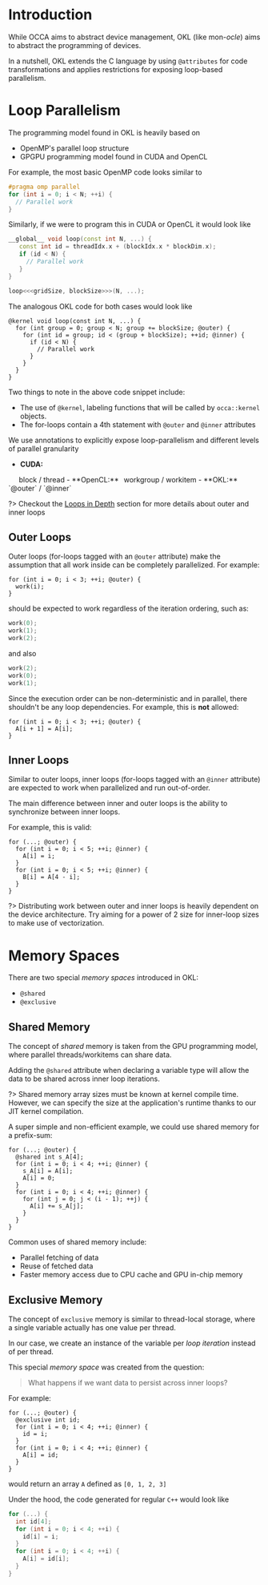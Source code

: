 # Introduction

While OCCA aims to abstract device management, OKL (like mon-*ocle*) aims to abstract the programming of devices.

In a nutshell, OKL extends the C language by using `@attributes` for code transformations and applies restrictions for exposing loop-based parallelism.

# Loop Parallelism

The programming model found in OKL is heavily based on

- OpenMP's parallel loop structure
- GPGPU programming model found in CUDA and OpenCL

For example, the most basic OpenMP code looks similar to

```cpp
#pragma omp parallel
for (int i = 0; i < N; ++i) {
  // Parallel work
}
```

Similarly, if we were to program this in CUDA or OpenCL it would look like

```cpp
__global__ void loop(const int N, ...) {
   const int id = threadIdx.x + (blockIdx.x * blockDim.x);
   if (id < N) {
     // Parallel work
   }
}

loop<<<gridSize, blockSize>>>(N, ...);
```

The analogous OKL code for both cases would look like

```okl
@kernel void loop(const int N, ...) {
  for (int group = 0; group < N; group += blockSize; @outer) {
    for (int id = group; id < (group + blockSize); ++id; @inner) {
      if (id < N) {
        // Parallel work
      }
    }
  }
}
```

Two things to note in the above code snippet include:

- The use of `@kernel`, labeling functions that will be called by `occa::kernel` objects.
- The for-loops contain a 4th statement with `@outer` and `@inner` attributes

We use annotations to explicitly expose loop-parallelism and different levels of parallel granularity

- **CUDA:**
<div style="width: 17px; display: inline-block"></div>
block / thread
- **OpenCL:**
<div style="width: 2px; display: inline-block"></div>
workgroup / workitem
- **OKL:**
<div style="width: 26px; display: inline-block"></div>
`@outer` / `@inner`

?> Checkout the [Loops in Depth](/guide/okl/loops-in-depth) section for more details about outer and inner loops

## Outer Loops

Outer loops (for-loops tagged with an `@outer` attribute) make the assumption that all work inside can be completely parallelized.
For example:

```okl
for (int i = 0; i < 3; ++i; @outer) {
  work(i);
}
```

should be expected to work regardless of the iteration ordering, such as:

```cpp
work(0);
work(1);
work(2);
```

and also

```cpp
work(2);
work(0);
work(1);
```

Since the execution order can be non-deterministic and in parallel, there shouldn't be any loop dependencies.
For example, this is **not** allowed:

```okl
for (int i = 0; i < 3; ++i; @outer) {
  A[i + 1] = A[i];
}
```

## Inner Loops

Similar to outer loops, inner loops (for-loops tagged with an `@inner` attribute) are expected to work when parallelized and run out-of-order.

The main difference between inner and outer loops is the ability to synchronize between inner loops.

For example, this is valid:

```okl
for (...; @outer) {
  for (int i = 0; i < 5; ++i; @inner) {
    A[i] = i;
  }
  for (int i = 0; i < 5; ++i; @inner) {
    B[i] = A[4 - i];
  }
}
```

?>
    Distributing work between outer and inner loops is heavily dependent on the device architecture.
    Try aiming for a power of 2 size for inner-loop sizes to make use of vectorization.

# Memory Spaces

There are two special _memory spaces_ introduced in OKL:

- `@shared`
- `@exclusive`

## Shared Memory

The concept of _shared_ memory is taken from the GPU programming model, where parallel threads/workitems can share data.

Adding the `@shared` attribute when declaring a variable type will allow the data to be shared across inner loop iterations.

?>
    Shared memory array sizes must be known at kernel compile time.
    However, we can specify the size at the application's runtime thanks to our JIT kernel compilation.

A super simple and non-efficient example, we could use shared memory for a prefix-sum:

```okl
for (...; @outer) {
  @shared int s_A[4];
  for (int i = 0; i < 4; ++i; @inner) {
    s_A[i] = A[i];
    A[i] = 0;
  }
  for (int i = 0; i < 4; ++i; @inner) {
    for (int j = 0; j < (i - 1); ++j) {
      A[i] += s_A[j];
    }
  }
}
```

Common uses of shared memory include:

- Parallel fetching of data
- Reuse of fetched data
- Faster memory access due to CPU cache and GPU in-chip memory

## Exclusive Memory

The concept of `exclusive` memory is similar to thread-local storage, where a single variable actually has one value per thread.

In our case, we create an instance of the variable per _loop iteration_ instead of per thread.

This special _memory space_ was created from the question:

> What happens if we want data to persist across inner loops?

For example:

```okl
for (...; @outer) {
  @exclusive int id;
  for (int i = 0; i < 4; ++i; @inner) {
    id = i;
  }
  for (int i = 0; i < 4; ++i; @inner) {
    A[i] = id;
  }
}
```

would return an array `A` defined as `[0, 1, 2, 3]`

Under the hood, the code generated for regular `C++` would look like

```cpp
for (...) {
  int id[4];
  for (int i = 0; i < 4; ++i) {
    id[i] = i;
  }
  for (int i = 0; i < 4; ++i) {
    A[i] = id[i];
  }
}
```
